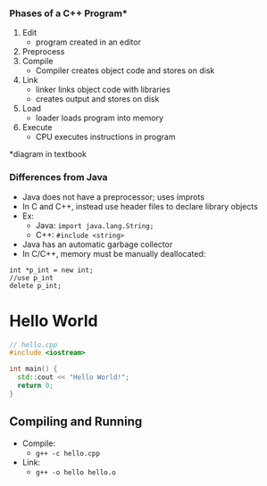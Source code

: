### Phases of a C++ Program*
1. Edit
    * program created in an editor
2. Preprocess
3. Compile
    * Compiler creates object code and stores on disk
4. Link
    * linker links object code with libraries
    * creates output and stores on disk
5. Load
    * loader loads program into memory
6. Execute
    * CPU executes instructions in program

*diagram in textbook

### Differences from Java
* Java does not have a preprocessor; uses improts
* In C and C++, instead use header files to declare library objects
* Ex:
  * Java: `import java.lang.String;`
  * C++: `#include <string>`
* Java has an automatic garbage collector
* In C/C++, memory must be manually deallocated:
```
int *p_int = new int;
//use p_int
delete p_int;
```
# Hello World
```C++
// hello.cpp
#include <iostream>

int main() {
  std::cout << "Hello World!";
  return 0;
}
```

## Compiling and Running
* Compile:
  * `g++ -c hello.cpp`
* Link:
  * `g++ -o hello hello.o`
